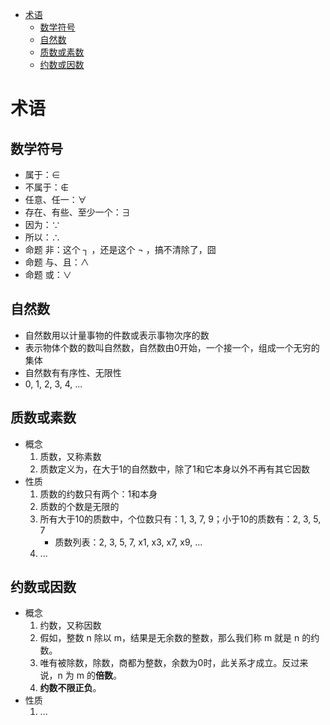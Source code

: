 <!-- TOC -->

- [术语](#术语)
    - [数学符号](#数学符号)
    - [自然数](#自然数)
    - [质数或素数](#质数或素数)
    - [约数或因数](#约数或因数)

<!-- /TOC -->

# 术语

## 数学符号

- 属于：∈
- 不属于：∉
- 任意、任一：∀
- 存在、有些、至少一个：∃
- 因为：∵
- 所以：∴
- 命题 非：这个 ┐ ，还是这个 ¬ ，搞不清除了，囧
- 命题 与、且：∧
- 命题 或：∨


## 自然数

- 自然数用以计量事物的件数或表示事物次序的数
- 表示物体个数的数叫自然数，自然数由0开始，一个接一个，组成一个无穷的集体
- 自然数有有序性、无限性
- 0, 1, 2, 3, 4, ...

## 质数或素数

- 概念
    1. 质数，又称素数
    2. 质数定义为，在大于1的自然数中，除了1和它本身以外不再有其它因数
- 性质
    1. 质数的约数只有两个：1和本身
    2. 质数的个数是无限的
    3. 所有大于10的质数中，个位数只有：1, 3, 7, 9；小于10的质数有：2, 3, 5, 7
        - 质数列表：2, 3, 5,  7, x1, x3, x7, x9, ...
    4. ...

## 约数或因数

- 概念
    1. 约数，又称因数
    2. 假如，整数 n 除以 m，结果是无余数的整数，那么我们称 m 就是 n 的约数。
    3. 唯有被除数，除数，商都为整数，余数为0时，此关系才成立。反过来说，n 为 m 的**倍数**。
    4. **约数不限正负**。
- 性质
    1. ...



